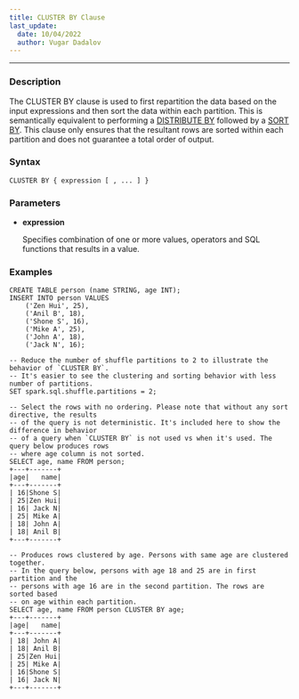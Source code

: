 ```yaml
---
title: CLUSTER BY Clause
last_update:
  date: 10/04/2022
  author: Vugar Dadalov
---
```


<!-- <head>
  <title>CLUSTER BY Clause</title>
  <meta
    name="description"
    content="CLUSTER BY Clause"
  />
</head> -->
___

### Description

The CLUSTER BY clause is used to first repartition the data based on the input expressions and then sort the data within each partition. This is semantically equivalent to performing a <a href="./distribute-by-clause">DISTRIBUTE BY</a> followed by a <a href="./sort-by-clause">SORT BY</a>. This clause only ensures that the resultant rows are sorted within each partition and does not guarantee a total order of output.


### Syntax
```mysql
CLUSTER BY { expression [ , ... ] }
```

### Parameters
- **expression**

    Specifies combination of one or more values, operators and SQL functions that results in a value.

### Examples
```mysql
CREATE TABLE person (name STRING, age INT);
INSERT INTO person VALUES
    ('Zen Hui', 25),
    ('Anil B', 18),
    ('Shone S', 16),
    ('Mike A', 25),
    ('John A', 18),
    ('Jack N', 16);

-- Reduce the number of shuffle partitions to 2 to illustrate the behavior of `CLUSTER BY`.
-- It's easier to see the clustering and sorting behavior with less number of partitions.
SET spark.sql.shuffle.partitions = 2;

-- Select the rows with no ordering. Please note that without any sort directive, the results
-- of the query is not deterministic. It's included here to show the difference in behavior
-- of a query when `CLUSTER BY` is not used vs when it's used. The query below produces rows
-- where age column is not sorted.
SELECT age, name FROM person;
+---+-------+
|age|   name|
+---+-------+
| 16|Shone S|
| 25|Zen Hui|
| 16| Jack N|
| 25| Mike A|
| 18| John A|
| 18| Anil B|
+---+-------+

-- Produces rows clustered by age. Persons with same age are clustered together.
-- In the query below, persons with age 18 and 25 are in first partition and the
-- persons with age 16 are in the second partition. The rows are sorted based
-- on age within each partition.
SELECT age, name FROM person CLUSTER BY age;
+---+-------+
|age|   name|
+---+-------+
| 18| John A|
| 18| Anil B|
| 25|Zen Hui|
| 25| Mike A|
| 16|Shone S|
| 16| Jack N|
+---+-------+
```